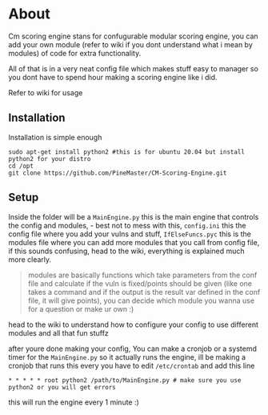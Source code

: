 # About

Cm scoring engine stans for confugurable modular scoring engine, you can add your own module (refer to wiki if you dont understand what i mean by modules) of code for extra functionality.

All of that is in a very neat config file which makes stuff easy to manager so you dont have to spend hour making a scoring engine like i did.

Refer to wiki for usage


## Installation
Installation is simple enough
```
sudo apt-get install python2 #this is for ubuntu 20.04 but install python2 for your distro
cd /opt
git clone https://github.com/PineMaster/CM-Scoring-Engine.git
```

## Setup

Inside the folder will be a `MainEngine.py` this is the main engine that controls the config and modules, -  best not to mess with this, `config.ini` this the config file where you add your vulns and stuff, `IfElseFuncs.pyc` this is the modules file where you can add more modules that you call from config file, if this sounds confusing, head to the wiki, everything is explained much more clearly.

> modules are basically functions which take parameters from the conf file and calculate if the vuln is fixed/points should be given (like one takes a command and if the output is the result var defined in the conf file, it will give points), you can decide which module you wanna use for a question or make ur own :)

head to the wiki to understand how to configure your config to use different modules and all that fun stuffz

after youre done making your config, You can make a cronjob or a systemd timer for the `MainEngine.py` so it actually runs the engine, ill be making a cronjob that runs this every 
you have to edit `/etc/crontab` and add this line

```
* * * * * root python2 /path/to/MainEngine.py # make sure you use python2 or you will get errors
```

this will run the engine every 1 minute :)

